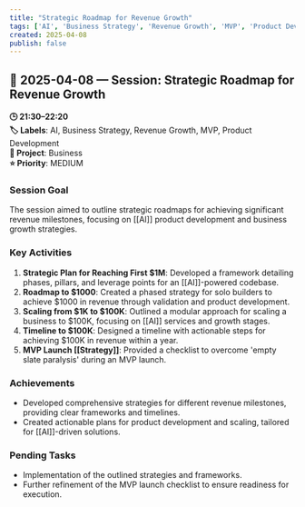 ```yaml
---
title: "Strategic Roadmap for Revenue Growth"
tags: ['AI', 'Business Strategy', 'Revenue Growth', 'MVP', 'Product Development']
created: 2025-04-08
publish: false
---
```


## 📅 2025-04-08 — Session: Strategic Roadmap for Revenue Growth

**🕒 21:30–22:20**  
**🏷️ Labels**: AI, Business Strategy, Revenue Growth, MVP, Product Development  
**📂 Project**: Business  
**⭐ Priority**: MEDIUM  


### Session Goal
The session aimed to outline strategic roadmaps for achieving significant revenue milestones, focusing on [[AI]] product development and business growth strategies.

### Key Activities
1. **Strategic Plan for Reaching First $1M**: Developed a framework detailing phases, pillars, and leverage points for an [[AI]]-powered codebase.
2. **Roadmap to $1000**: Created a phased strategy for solo builders to achieve $1000 in revenue through validation and product development.
3. **Scaling from $1K to $100K**: Outlined a modular approach for scaling a business to $100K, focusing on [[AI]] services and growth stages.
4. **Timeline to $100K**: Designed a timeline with actionable steps for achieving $100K in revenue within a year.
5. **MVP Launch [[Strategy]]**: Provided a checklist to overcome 'empty slate paralysis' during an MVP launch.

### Achievements
- Developed comprehensive strategies for different revenue milestones, providing clear frameworks and timelines.
- Created actionable plans for product development and scaling, tailored for [[AI]]-driven solutions.

### Pending Tasks
- Implementation of the outlined strategies and frameworks.
- Further refinement of the MVP launch checklist to ensure readiness for execution.
